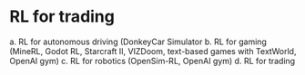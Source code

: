 # RL for trading


a.	RL for autonomous driving (DonkeyCar Simulator
b.	RL for gaming (MineRL, Godot RL, Starcraft II, VIZDoom, text-based games with TextWorld, OpenAI gym)
c.	RL for robotics (OpenSim-RL, OpenAI gym)
d.	RL for trading
